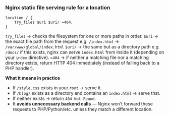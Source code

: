 ### Nginx static file serving rule for a location

```nginx
location / {
    try_files $uri $uri/ =404;
}
```

`try_files` -> checks the filesystem for one or more paths in order.
`$uri` -> the exact file path from the request e.g. `/index.html` -> `/var/www/global/index.html`
`$uri/` -> the same but as a directory path e.g. `/docs/` if this exists, nginx can serve `index.html` from inside it (depending on your `index` directive).
`=404` -> if neither a matching file nor a matching directory exists, return HTTP 404 immediately (instead of falling back to a PHP handler).

**What it means in practice**
- If `/style.css` exists in your `root` → serve it.
- If `/blog/` exists as a directory and contains an `index.html` → serve that.
- If neither exists → return `404 Not Found`.
- It **avoids unnecessary backend calls** — Nginx won’t forward these requests to PHP/Python/etc. unless they match a different location.